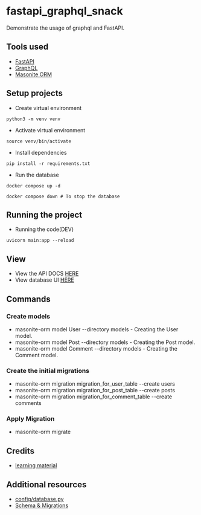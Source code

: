# fastapi_graphql_snack
Demonstrate the usage of graphql and FastAPI.

## Tools used
* [FastAPI](https://fastapi.tiangolo.com/)
* [GraphQL]()
* [Masonite ORM](https://orm.masoniteproject.com/)

## Setup projects
* Create virtual environment
```
python3 -m venv venv
```

* Activate virtual environment
```
source venv/bin/activate
```

* Install dependencies
```
pip install -r requirements.txt
```

* Run the database
```
docker compose up -d

docker compose down # To stop the database
```

## Running the project
* Running the code(DEV)
```
uvicorn main:app --reload
```

## View
* View the API DOCS [HERE](http://127.0.0.1:8000)
* View database UI [HERE](http://127.0.0.1:8080)


## Commands
### Create models
* masonite-orm model User --directory models - Creating the User model.
* masonite-orm model Post --directory models - Creating the Post model.
* masonite-orm model Comment --directory models - Creating the Comment model.

### Create the initial migrations
* masonite-orm migration migration_for_user_table --create users
* masonite-orm migration migration_for_post_table --create posts
* masonite-orm migration migration_for_comment_table --create comments

### Apply Migration
* masonite-orm migrate


## Credits
* [learning material](https://testdriven.io/blog/fastapi-graphql/)


## Additional resources
* [config/database.py](https://orm.masoniteproject.com/installation#configuration)
* [Schema & Migrations](https://orm.masoniteproject.com/schema-and-migrations)


